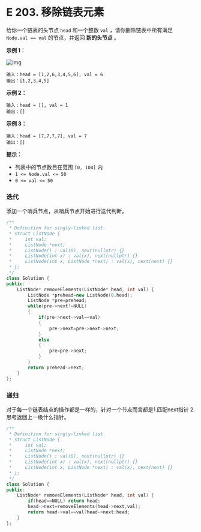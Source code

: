 # E 203. 移除链表元素

给你一个链表的头节点 `head` 和一个整数 `val` ，请你删除链表中所有满足 `Node.val == val` 的节点，并返回 **新的头节点** 。

 

**示例 1：**

![img](https://assets.leetcode.com/uploads/2021/03/06/removelinked-list.jpg)

```
输入：head = [1,2,6,3,4,5,6], val = 6
输出：[1,2,3,4,5]
```

**示例 2：**

```
输入：head = [], val = 1
输出：[]
```

**示例 3：**

```
输入：head = [7,7,7,7], val = 7
输出：[]
```

 

**提示：**

- 列表中的节点数目在范围 `[0, 104]` 内
- `1 <= Node.val <= 50`
- `0 <= val <= 50`





### 迭代

添加一个哨兵节点，从哨兵节点开始进行迭代判断。

```cpp
/**
 * Definition for singly-linked list.
 * struct ListNode {
 *     int val;
 *     ListNode *next;
 *     ListNode() : val(0), next(nullptr) {}
 *     ListNode(int x) : val(x), next(nullptr) {}
 *     ListNode(int x, ListNode *next) : val(x), next(next) {}
 * };
 */
class Solution {
public:
    ListNode* removeElements(ListNode* head, int val) {
        ListNode *prehead=new ListNode(0,head);
        ListNode *pre=prehead;
        while(pre->next!=NULL)
        {
            if(pre->next->val==val)
            {
                pre->next=pre->next->next;
            }
            else
            {
                pre=pre->next;
            }
        }
        return prehead->next;
    }
};
```





### 递归

对于每一个链表结点的操作都是一样的，针对一个节点而言都是1.匹配next指针 2.思考返回上一级什么指针。

```cpp
/**
 * Definition for singly-linked list.
 * struct ListNode {
 *     int val;
 *     ListNode *next;
 *     ListNode() : val(0), next(nullptr) {}
 *     ListNode(int x) : val(x), next(nullptr) {}
 *     ListNode(int x, ListNode *next) : val(x), next(next) {}
 * };
 */
class Solution {
public:
    ListNode* removeElements(ListNode* head, int val) {
        if(head==NULL) return head;
        head->next=removeElements(head->next,val);
        return head->val==val?head->next:head;
    }
};
```

